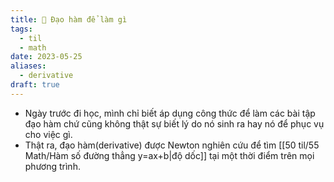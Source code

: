 ```yaml
---
title: 🌱 Đạo hàm để làm gì
tags:
  - til
  - math
date: 2023-05-25
aliases:
  - derivative
draft: true
---
```



- Ngày trước đi học, mình chỉ biết áp dụng công thức để làm các bài tập đạo hàm chứ cũng không thật sự biết lý do nó sinh ra hay nó để phục vụ cho việc gì.
- Thật ra, đạo hàm(derivative) được Newton nghiên cứu để tìm [[50 til/55 Math/Hàm số đường thẳng y=ax+b|độ dốc]] tại một thời điểm trên mọi phương trình.


